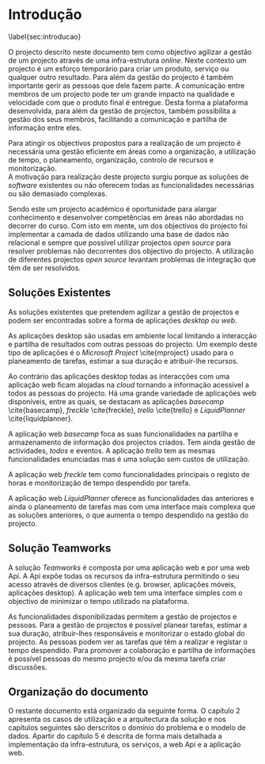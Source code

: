 Introdução
=

\label{sec:introducao}

O projecto descrito neste documento tem como objectivo agilizar a gestão de um projecto através de uma infra-estrutura *online*. Nexte contexto um projecto é um esforço temporário para criar um produto, serviço ou qualquer outro resultado.
Para além da gestão do projecto é também importante gerir as pessoas que dele fazem parte.
A comunicação entre membros de um projecto pode ter um grande impacto na qualidade e velocidade com que o produto final é entregue. Desta forma a plataforma desenvolvida, para além da gestão de projectos, também possibilita a gestão dos seus membros, facilitando a comunicação e partilha de informação entre eles.

Para atingir os objectivos propostos para a realização de um projecto é necessária uma gestão eficiente em áreas como a organização, a utilização de tempo, o planeamento, organização, controlo de recursos e monitorização.  
A motivação para realização deste projecto surgiu porque as soluções de *software* existentes ou não oferecem todas as funcionalidades necessárias ou são demasiado complexas. 

Sendo este um projecto académico é oportunidade para alargar conhecimento e desenvolver competências em àreas não abordadas no decorrer do curso. Com isto em mente, um dos objectivos do projecto foi implementar a camada de dados utilizando uma base de dados não relacional e 
sempre que possível utilizar projectos *open source* para resolver problemas não decorrentes dos objectivo do projecto. A utilização de diferentes projectos *open source* levantam problemas de integração que têm de ser resolvidos.

Soluções Existentes
-

As soluções existentes que pretendem agilizar a gestão de projectos e podem ser encontradas sobre a forma de aplicações *desktop ou web*. 

As aplicações desktop são usadas em ambiente local limitando a interacção e partilha de resultados com outras pessoas do projecto.
Um exemplo deste tipo de aplicações é o *Microsoft Project* \cite{mproject} usado para o planeamento de tarefas, estimar a sua duração e atribuir-lhe recursos. 

Ao contrário das aplicações desktop todas as interacções com uma aplicação web ficam alojadas na *cloud* tornando a informação acessível a todos as pessoas do projecto. Há uma grande variedade de aplicações web disponíveis, entre as quais, se destacam as aplicações *basecamp* \cite{basecamp}, *freckle* \cite{freckle}, *trello* \cite{trello} e *LiquidPlanner* \cite{liquidplanner}.

A aplicação web *basecamp* foca as suas funcionalidades na partilha e armazenamento de informação dos projectos criados. Tem ainda gestão de actividades, *todos* e eventos. 
A aplicação *trello*  tem as mesmas funcionalidades enunciadas mas é uma solução sem custos de utilização.

A aplicação web *freckle* tem como funcionalidades principais o registo de horas e monitorização de tempo despendido por tarefa.

A aplicação web *LiquidPlanner* oferece as funcionalidades das anteriores e ainda o planeamento de tarefas mas com uma interface mais complexa que as soluções anteriores, o que aumenta o tempo despendido na gestão do projecto. 

Solução Teamworks
-

A solução *Teamworks* é composta por uma aplicação web e por uma web Api. A Api expõe todas os recursos da infra-estrutura permitindo o seu acesso através de diversos clientes (e.g. browser, aplicações móveis, aplicações desktop).
A aplicação web tem uma interface simples com o objectivo de minimizar o tempo utilizado na plataforma.

As funcionalidades disponibilizadas permitem a gestão de projectos e pessoas. 
Para a gestão de projectos é possível planear tarefas, estimar a sua duração, atribuir-lhes responsáveis e monitorizar o estado global do projecto. 
As pessoas podem ver as tarefas que têm a realizar e registar o tempo despendido. Para promover a colaboração e partilha de informações é possível pessoas do mesmo projecto e/ou da mesma tarefa criar discussões.

Organização do documento
-

O restante documento está organizado da seguinte forma. 
O capítulo 2 apresenta os casos de utilização e a arquitectura da solução e nos capítulos seguintes são derscritos o domínio do problema e o modelo de dados. 
Apartir do capítulo 5 é descrita de forma mais detalhada a implementação da infra-estrutura, os serviços, a web Api e a aplicação web. 